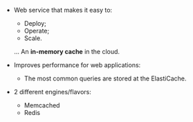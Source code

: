 - Web service that makes it easy to:
	- Deploy;
	- Operate;
	- Scale.
	  
	... An **in-memory cache** in the cloud.
	
- Improves performance for web applications:
	- The most common queries are stored at the ElastiCache.

- 2 different engines/flavors:
	- Memcached
	- Redis